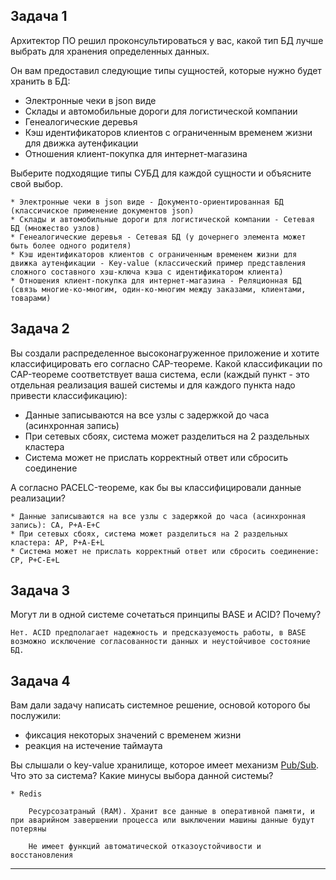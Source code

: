 ## Задача 1

Архитектор ПО решил проконсультироваться у вас, какой тип БД 
лучше выбрать для хранения определенных данных.

Он вам предоставил следующие типы сущностей, которые нужно будет хранить в БД:

- Электронные чеки в json виде
- Склады и автомобильные дороги для логистической компании
- Генеалогические деревья
- Кэш идентификаторов клиентов с ограниченным временем жизни для движка аутенфикации
- Отношения клиент-покупка для интернет-магазина

Выберите подходящие типы СУБД для каждой сущности и объясните свой выбор.

```doctest
* Электронные чеки в json виде - Документо-ориентированная БД (классичиское применение документов json)
* Склады и автомобильные дороги для логистической компании - Сетевая БД (множество узлов)
* Генеалогические деревья - Сетевая БД (у дочернего элемента может быть более одного родителя)
* Кэш идентификаторов клиентов с ограниченным временем жизни для движка аутенфикации - Key-value (классический пример представления сложного составного хэш-ключа кэша с идентификатором клиента)
* Отношения клиент-покупка для интернет-магазина - Реляционная БД (связь многие-ко-многим, один-ко-многим между заказами, клиентами, товарами)
```


## Задача 2

Вы создали распределенное высоконагруженное приложение и хотите классифицировать его согласно 
CAP-теореме. Какой классификации по CAP-теореме соответствует ваша система, если 
(каждый пункт - это отдельная реализация вашей системы и для каждого пункта надо привести классификацию):

- Данные записываются на все узлы с задержкой до часа (асинхронная запись)
- При сетевых сбоях, система может разделиться на 2 раздельных кластера
- Система может не прислать корректный ответ или сбросить соединение

А согласно PACELC-теореме, как бы вы классифицировали данные реализации?

```doctest
* Данные записываются на все узлы с задержкой до часа (асинхронная запись): CA, P+A-E+C
* При сетевых сбоях, система может разделиться на 2 раздельных кластера: AP, P+A-E+L 
* Система может не прислать корректный ответ или сбросить соединение: CP, P+C-E+L
```


## Задача 3

Могут ли в одной системе сочетаться принципы BASE и ACID? Почему?

```doctest
Нет. ACID предполагает надежность и предсказуемость работы, в BASE возможно исключение согласованности данных и неустойчивое состояние БД.
```


## Задача 4

Вам дали задачу написать системное решение, основой которого бы послужили:

- фиксация некоторых значений с временем жизни
- реакция на истечение таймаута

Вы слышали о key-value хранилище, которое имеет механизм [Pub/Sub](https://habr.com/ru/post/278237/). 
Что это за система? Какие минусы выбора данной системы?

```doctest
* Redis

    Ресурсозатраный (RAM). Хранит все данные в оперативной памяти, и при аварийном завершении процесса или выключении машины данные будут потеряны
    
    Не имеет функций автоматической отказоустойчивости и восстановления
```

---